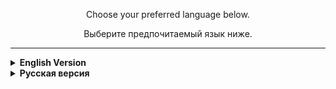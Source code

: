 <div align="center">
<p>Choose your preferred language below.</p>
<p>Выберите предпочитаемый язык ниже.</p>
</div>

---

<details>
<summary><strong>English Version</strong></summary>

<br>

<div align="center">
<h1>
Hi! I'm Tamerlan.
</h1>
<h3>
🚀 Frontend Developer
</h3>
<p>
Creating responsive, fast, and beautiful web interfaces with a focus on React.
</p>
</div>

## 🛠️ Tech Stack & Tools

**Frontend (Client-side):**
<p align="left">
<a href="https://reactjs.org/" target="_blank" rel="noreferrer"><img src="https://img.shields.io/badge/React-61DAFB?style=for-the-badge&logo=react&logoColor=black" alt="React"/></a>
<a href="https://nextjs.org/" target="_blank" rel="noreferrer"><img src="https://img.shields.io/badge/Next.js-000000?style=for-the-badge&logo=nextdotjs&logoColor=white" alt="Next.js"/></a>
<a href="https://developer.mozilla.org/en-US/docs/Web/JavaScript" target="_blank" rel="noreferrer"><img src="https://img.shields.io/badge/JavaScript-F7DF1E?style=for-the-badge&logo=javascript&logoColor=black" alt="JavaScript"/></a>
<a href="https://www.typescriptlang.org/" target="_blank" rel="noreferrer"><img src="https://img.shields.io/badge/TypeScript-3178C6?style=for-the-badge&logo=typescript&logoColor=white" alt="TypeScript"/></a>
<a href="https://tailwindcss.com/" target="_blank" rel="noreferrer"><img src="https://img.shields.io/badge/Tailwind_CSS-38B2AC?style=for-the-badge&logo=tailwind-css&logoColor=white" alt="Tailwind CSS"/></a>
<a href="https://daisyui.com/" target="_blank" rel="noreferrer"><img src="https://img.shields.io/badge/daisyUI-1E293B?style=for-the-badge&logo=daisyui&logoColor=white" alt="daisyUI"/></a>
<a href="https://mui.com/" target="_blank" rel="noreferrer"><img src="https://img.shields.io/badge/MUI-007FFF?style=for-the-badge&logo=mui&logoColor=white" alt="MUI"/></a>
<a href="https://ui.shadcn.com/" target="_blank" rel="noreferrer"><img src="https://img.shields.io/badge/shadcn/ui-000000?style=for-the-badge&logo=shadcnui&logoColor=white" alt="shadcn/ui"/></a>
<a href="https://geist-ui.dev/" target="_blank" rel="noreferrer"><img src="https://img.shields.io/badge/Geist_UI-000000?style=for-the-badge&logo=geist&logoColor=white" alt="Geist UI"/></a>
<a href="https://sass-lang.com/" target="_blank" rel="noreferrer"><img src="https://img.shields.io/badge/SASS-hotpink.svg?style=for-the-badge&logo=SASS&logoColor=white" alt="SASS"/></a>
<a href="https://getbootstrap.com/" target="_blank" rel="noreferrer"><img src="https://img.shields.io/badge/Bootstrap-7952B3?style=for-the-badge&logo=bootstrap&logoColor=white" alt="Bootstrap"/></a>
<a href="https://zustand-demo.pmnd.rs/" target="_blank" rel="noreferrer"><img src="https://img.shields.io/badge/Zustand-000000?style=for-the-badge&logo=zustand&logoColor=white" alt="Zustand"/></a>
<a href="https://redux.js.org/" target="_blank" rel="noreferrer"><img src="https://img.shields.io/badge/Redux-764ABC?style=for-the-badge&logo=redux&logoColor=white" alt="Redux"/></a>
<a href="https://axios-http.com/" target="_blank" rel="noreferrer"><img src="https://img.shields.io/badge/Axios-5A29E4?style=for-the-badge&logo=axios&logoColor=white" alt="Axios"/></a>
<a href="https://socket.io/" target="_blank" rel="noreferrer"><img src="https://img.shields.io/badge/Socket.io_Client-010101?style=for-the-badge&logo=socket.io&logoColor=white" alt="Socket.io Client"/></a>
<a href="https://reactrouter.com/" target="_blank" rel="noreferrer"><img src="https://img.shields.io/badge/React_Router-CA4245?style=for-the-badge&logo=react-router&logoColor=white" alt="React Router"/></a>
<a href="https://www.framer.com/motion/" target="_blank" rel="noreferrer"><img src="https://img.shields.io/badge/Framer_Motion-000000?style=for-the-badge&logo=framer&logoColor=white" alt="Framer Motion"/></a>
<a href="https://greensock.com/gsap/" target="_blank" rel="noreferrer"><img src="https://img.shields.io/badge/GSAP-88CE02?style=for-the-badge&logo=greensock&logoColor=white" alt="GSAP"/></a>
</p>

**Backend (Server-side):**
<p align="left">
<a href="https://nodejs.org/" target="_blank" rel="noreferrer"><img src="https://img.shields.io/badge/Node.js-339933?style=for-the-badge&logo=nodedotjs&logoColor=white" alt="Node.js"/></a>
<a href="https://expressjs.com/" target="_blank" rel="noreferrer"><img src="https://img.shields.io/badge/Express.js-000000?style=for-the-badge&logo=express&logoColor=white" alt="Express.js"/></a>
<a href="https://socket.io/" target="_blank" rel="noreferrer"><img src="https://img.shields.io/badge/Socket.io_Server-010101?style=for-the-badge&logo=socket.io&logoColor=white" alt="Socket.io Server"/></a>
<a href="https://www.mongodb.com/" target="_blank" rel="noreferrer"><img src="https://img.shields.io/badge/MongoDB-47A248?style=for-the-badge&logo=mongodb&logoColor=white" alt="MongoDB"/></a>
<a href="https://mongoosejs.com/" target="_blank" rel="noreferrer"><img src="https://img.shields.io/badge/Mongoose-880000?style=for-the-badge&logo=mongoose&logoColor=white" alt="Mongoose"/></a>
<a href="https://jwt.io/" target="_blank" rel="noreferrer"><img src="https://img.shields.io/badge/JWT-000000?style=for-the-badge&logo=jsonwebtokens&logoColor=white" alt="JWT"/></a>
<a href="https://convex.dev/" target="_blank" rel="noreferrer"><img src="https://img.shields.io/badge/Convex-6F2DBD?style=for-the-badge&logo=convex&logoColor=white" alt="Convex"/></a>
<a href="https://supabase.com/" target="_blank" rel="noreferrer"><img src="https://img.shields.io/badge/Supabase-3FCF8E?style=for-the-badge&logo=supabase&logoColor=white" alt="Supabase"/></a>
<a href="https://www.npmjs.com/package/cookie-parser" target="_blank" rel="noreferrer"><img src="https://img.shields.io/badge/Cookie_Parser-gray?style=for-the-badge" alt="Cookie-parser"/></a>
</p>

**Cloud Services & Storage:**
<p align="left">
<a href="https://cloud.yandex.com/" target="_blank" rel="noreferrer"><img src="https://img.shields.io/badge/Yandex_Cloud_S3-FFDB4D?style=for-the-badge&logo=yandex-cloud&logoColor=black" alt="Yandex Cloud S3"/></a>
</p>

**Build Tools & Utilities:**
<p align="left">
<a href="https://vitejs.dev/" target="_blank" rel="noreferrer"><img src="https://img.shields.io/badge/Vite-646CFF?style=for-the-badge&logo=vite&logoColor=white" alt="Vite"/></a>
<a href="https://create-react-app.dev/" target="_blank" rel="noreferrer"><img src="https://img.shields.io/badge/Create_React_App-09D3AC?style=for-the-badge&logo=react&logoColor=black" alt="Create React App"/></a>
<a href="https://webpack.js.org/" target="_blank" rel="noreferrer"><img src="https://img.shields.io/badge/Webpack-8DD6F9?style=for-the-badge&logo=webpack&logoColor=black" alt="Webpack"/></a>
<a href="https://gulpjs.com/" target="_blank" rel="noreferrer"><img src="https://img.shields.io/badge/Gulp-CF4647?style=for-the-badge&logo=gulp&logoColor=white" alt="Gulp"/></a>
<a href="https://babeljs.io/" target="_blank" rel="noreferrer"><img src="https://img.shields.io/badge/Babel-F9DC3E?style=for-the-badge&logo=babel&logoColor=black" alt="Babel"/></a>
<a href="https://www.npmjs.com/" target="_blank" rel="noreferrer"><img src="https://img.shields.io/badge/npm-CB3837?style=for-the-badge&logo=npm&logoColor=white" alt="NPM"/></a>
<a href="https://prettier.io/" target="_blank" rel="noreferrer"><img src="https://img.shields.io/badge/Prettier-F7B93E?style=for-the-badge&logo=prettier&logoColor=black" alt="Prettier"/></a>
</p>

## 🌱 What I'm Currently Learning

<p align="center">
Currently, I am deepening my knowledge of JavaScript and testing React-Redux applications.
<br>
Always looking for new challenges and opportunities for growth!
</p>

## 📫 Get in Touch

<p align="center">
Always open to interesting projects and conversations!
<br/><br/>
<a href="https://t.me/timammn" target="_blank"><img src="https://img.shields.io/badge/Telegram-2CA5E0?style=for-the-badge&logo=telegram&logoColor=white" alt="Telegram"/></a>
<a href="https://gelgaevdev.ru" target="_blank"><img src="https://img.shields.io/badge/Portfolio-333?style=for-the-badge&logo=firefox-browser&logoColor=white" alt="Portfolio"/></a>
</p>

---

</details>

<details>
<summary><strong>Русская версия</strong></summary>

<br>

<div align="center">
<h1>
Привет! Я Тамерлан.
</h1>
<h3>
🚀 Frontend Разработчик
</h3>
<p>
Создаю отзывчивые, быстрые и красивые веб-интерфейсы с фокусом на React.
</p>
</div>

## 🛠️ Стек Технологий и Инструменты

**Frontend (Клиентская часть):**
<p align="left">
<a href="https://reactjs.org/" target="_blank" rel="noreferrer"><img src="https://img.shields.io/badge/React-61DAFB?style=for-the-badge&logo=react&logoColor=black" alt="React"/></a>
<a href="https://nextjs.org/" target="_blank" rel="noreferrer"><img src="https://img.shields.io/badge/Next.js-000000?style=for-the-badge&logo=nextdotjs&logoColor=white" alt="Next.js"/></a>
<a href="https://developer.mozilla.org/en-US/docs/Web/JavaScript" target="_blank" rel="noreferrer"><img src="https://img.shields.io/badge/JavaScript-F7DF1E?style=for-the-badge&logo=javascript&logoColor=black" alt="JavaScript"/></a>
<a href="https://www.typescriptlang.org/" target="_blank" rel="noreferrer"><img src="https://img.shields.io/badge/TypeScript-3178C6?style=for-the-badge&logo=typescript&logoColor=white" alt="TypeScript"/></a>
<a href="https://tailwindcss.com/" target="_blank" rel="noreferrer"><img src="https://img.shields.io/badge/Tailwind_CSS-38B2AC?style=for-the-badge&logo=tailwind-css&logoColor=white" alt="Tailwind CSS"/></a>
<a href="https://daisyui.com/" target="_blank" rel="noreferrer"><img src="https://img.shields.io/badge/daisyUI-1E293B?style=for-the-badge&logo=daisyui&logoColor=white" alt="daisyUI"/></a>
<a href="https://mui.com/" target="_blank" rel="noreferrer"><img src="https://img.shields.io/badge/MUI-007FFF?style=for-the-badge&logo=mui&logoColor=white" alt="MUI"/></a>
<a href="https://ui.shadcn.com/" target="_blank" rel="noreferrer"><img src="https://img.shields.io/badge/shadcn/ui-000000?style=for-the-badge&logo=shadcnui&logoColor=white" alt="shadcn/ui"/></a>
<a href="https://geist-ui.dev/" target="_blank" rel="noreferrer"><img src="https://img.shields.io/badge/Geist_UI-000000?style=for-the-badge&logo=geist&logoColor=white" alt="Geist UI"/></a>
<a href="https://sass-lang.com/" target="_blank" rel="noreferrer"><img src="https://img.shields.io/badge/SASS-hotpink.svg?style=for-the-badge&logo=SASS&logoColor=white" alt="SASS"/></a>
<a href="https://getbootstrap.com/" target="_blank" rel="noreferrer"><img src="https://img.shields.io/badge/Bootstrap-7952B3?style=for-the-badge&logo=bootstrap&logoColor=white" alt="Bootstrap"/></a>
<a href="https://zustand-demo.pmnd.rs/" target="_blank" rel="noreferrer"><img src="https://img.shields.io/badge/Zustand-000000?style=for-the-badge&logo=zustand&logoColor=white" alt="Zustand"/></a>
<a href="https://redux.js.org/" target="_blank" rel="noreferrer"><img src="https://img.shields.io/badge/Redux-764ABC?style=for-the-badge&logo=redux&logoColor=white" alt="Redux"/></a>
<a href="https://axios-http.com/" target="_blank" rel="noreferrer"><img src="https://img.shields.io/badge/Axios-5A29E4?style=for-the-badge&logo=axios&logoColor=white" alt="Axios"/></a>
<a href="https://socket.io/" target="_blank" rel="noreferrer"><img src="https://img.shields.io/badge/Socket.io_Client-010101?style=for-the-badge&logo=socket.io&logoColor=white" alt="Socket.io Client"/></a>
<a href="https://reactrouter.com/" target="_blank" rel="noreferrer"><img src="https://img.shields.io/badge/React_Router-CA4245?style=for-the-badge&logo=react-router&logoColor=white" alt="React Router"/></a>
<a href="https://www.framer.com/motion/" target="_blank" rel="noreferrer"><img src="https://img.shields.io/badge/Framer_Motion-000000?style=for-the-badge&logo=framer&logoColor=white" alt="Framer Motion"/></a>
<a href="https://greensock.com/gsap/" target="_blank" rel="noreferrer"><img src="https://img.shields.io/badge/GSAP-88CE02?style=for-the-badge&logo=greensock&logoColor=white" alt="GSAP"/></a>
</p>

**Backend (Серверная часть):**
<p align="left">
<a href="https://nodejs.org/" target="_blank" rel="noreferrer"><img src="https://img.shields.io/badge/Node.js-339933?style=for-the-badge&logo=nodedotjs&logoColor=white" alt="Node.js"/></a>
<a href="https://expressjs.com/" target="_blank" rel="noreferrer"><img src="https://img.shields.io/badge/Express.js-000000?style=for-the-badge&logo=express&logoColor=white" alt="Express.js"/></a>
<a href="https://socket.io/" target="_blank" rel="noreferrer"><img src="https://img.shields.io/badge/Socket.io_Server-010101?style=for-the-badge&logo=socket.io&logoColor=white" alt="Socket.io Server"/></a>
<a href="https://www.mongodb.com/" target="_blank" rel="noreferrer"><img src="https://img.shields.io/badge/MongoDB-47A248?style=for-the-badge&logo=mongodb&logoColor=white" alt="MongoDB"/></a>
<a href="https://mongoosejs.com/" target="_blank" rel="noreferrer"><img src="https://img.shields.io/badge/Mongoose-880000?style=for-the-badge&logo=mongoose&logoColor=white" alt="Mongoose"/></a>
<a href="https://jwt.io/" target="_blank" rel="noreferrer"><img src="https://img.shields.io/badge/JWT-000000?style=for-the-badge&logo=jsonwebtokens&logoColor=white" alt="JWT"/></a>
<a href="https://convex.dev/" target="_blank" rel="noreferrer"><img src="https://img.shields.io/badge/Convex-6F2DBD?style=for-the-badge&logo=convex&logoColor=white" alt="Convex"/></a>
<a href="https://supabase.com/" target="_blank" rel="noreferrer"><img src="https://img.shields.io/badge/Supabase-3FCF8E?style=for-the-badge&logo=supabase&logoColor=white" alt="Supabase"/></a>
<a href="https://www.npmjs.com/package/cookie-parser" target="_blank" rel="noreferrer"><img src="https://img.shields.io/badge/Cookie_Parser-gray?style=for-the-badge" alt="Cookie-parser"/></a>
</p>

**Облачные Сервисы и Хранилище:**
<p align="left">
<a href="https://cloud.yandex.com/" target="_blank" rel="noreferrer"><img src="https://img.shields.io/badge/Yandex_Cloud_S3-FFDB4D?style=for-the-badge&logo=yandex-cloud&logoColor=black" alt="Yandex Cloud S3"/></a>
</p>

**Инструменты Сборки и Утилиты:**
<p align="left">
<a href="https://vitejs.dev/" target="_blank" rel="noreferrer"><img src="https://img.shields.io/badge/Vite-646CFF?style=for-the-badge&logo=vite&logoColor=white" alt="Vite"/></a>
<a href="https://create-react-app.dev/" target="_blank" rel="noreferrer"><img src="https://img.shields.io/badge/Create_React_App-09D3AC?style=for-the-badge&logo=react&logoColor=black" alt="Create React App"/></a>
<a href="https://webpack.js.org/" target="_blank" rel="noreferrer"><img src="https://img.shields.io/badge/Webpack-8DD6F9?style=for-the-badge&logo=webpack&logoColor=black" alt="Webpack"/></a>
<a href="https://gulpjs.com/" target="_blank" rel="noreferrer"><img src="https://img.shields.io/badge/Gulp-CF4647?style=for-the-badge&logo=gulp&logoColor=white" alt="Gulp"/></a>
<a href="https://babeljs.io/" target="_blank" rel="noreferrer"><img src="https://img.shields.io/badge/Babel-F9DC3E?style=for-the-badge&logo=babel&logoColor=black" alt="Babel"/></a>
<a href="https://www.npmjs.com/" target="_blank" rel="noreferrer"><img src="https://img.shields.io/badge/npm-CB3837?style=for-the-badge&logo=npm&logoColor=white" alt="NPM"/></a>
<a href="https://prettier.io/" target="_blank" rel="noreferrer"><img src="https://img.shields.io/badge/Prettier-F7B93E?style=for-the-badge&logo=prettier&logoColor=black" alt="Prettier"/></a>
</p>

## 🌱 Что я изучаю сейчас

<p align="center">
В данный момент углубляю знания в изучении JavaScript, тестировании React-Redux приложений.
<br>
Всегда в поиске новых вызовов и возможностей для роста!
</p>

## 📫 Как связаться со мной

<p align="center">
Всегда открыт для интересных проектов и общения!
<br/><br/>
<a href="https://t.me/timammn" target="_blank"><img src="https://img.shields.io/badge/Telegram-2CA5E0?style=for-the-badge&logo=telegram&logoColor=white" alt="Telegram"/></a>
<a href="https://gelgaevdev.ru" target="_blank"><img src="https://img.shields.io/badge/Portfolio-333?style=for-the-badge&logo=firefox-browser&logoColor=white" alt="Portfolio"/></a>
</p>
</details>
